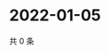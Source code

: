 # 2022-01-05

共 0 条

<!-- BEGIN WEIBO -->
<!-- 最后更新时间 Wed Jan 05 2022 20:06:50 GMT+0800 (China Standard Time) -->

<!-- END WEIBO -->

